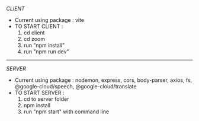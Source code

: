 _CLIENT_

- Current using package : vite
- TO START CLIENT :
  1. cd client
  2. cd zoom
  3. run "npm install"
  4. run "npm run dev"

---

_SERVER_

- Current using package : nodemon, express, cors, body-parser, axios, fs, @google-cloud/speech, @google-cloud/translate
- TO START SERVER :
  1. cd to server folder
  2. npm install
  3. run "npm start" with command line
